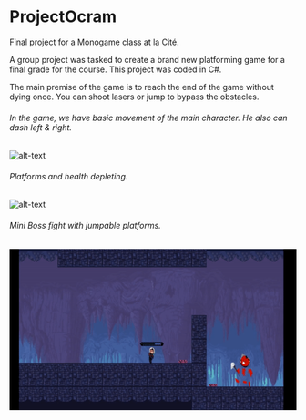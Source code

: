 # ProjectOcram

Final project for a Monogame class at la Cité. 

A group project was tasked to create a brand new platforming game for a final grade for the course. This project was coded in C#.

The main premise of the game is to reach the end of the game without dying once. You can shoot lasers or jump to bypass the obstacles.

###### In the game, we have basic movement of the main character. He also can dash left & right. 
![alt-text](ReadMe_GifsFolder/1.gif)

###### Platforms and health depleting.
![alt-text](ReadMe_GifsFolder/2.gif)

###### Mini Boss fight with jumpable platforms.
![alt-text](ReadMe_GifsFolder/3.gif)
